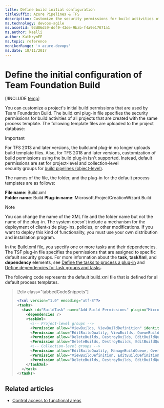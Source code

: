 ```yaml
---
title: Define build initial configuration
titleSuffix: Azure Pipelines & TFS
description: Customize the security permissions for build activities of all projects that are created with the same process template for Team Foundation Server  
ms.technology: devops-agile
ms.assetid: 93d86d59-dd49-43de-9bab-f4a9e17071a1
ms.author: kaelli
author: KathrynEE
ms.topic: reference
monikerRange: '< azure-devops' 
ms.date: 10/11/2017
---
```



# Define the initial configuration of Team Foundation Build

[!INCLUDE [temp](../../includes/customization-phase-0-and-1-plus-version-header.md)]

You can customize a project's initial build permissions that are used by Team Foundation Build. The build.xml plug-in file specifies the security permissions for build activities of all projects that are created with the same process template. The following template files are uploaded to the project database:  
  
> [!IMPORTANT]  
>  For TFS 2013 and later versions, the build.xml plug-in no longer uploads 
>  build template files. Also, for TFS 2018 and later versions, 
>  customization of build permissions using the build plug-in isn't supported. 
>  Instead, default permissions are set for project-level and collection-level  
>  security groups for [build pipelines (object-level)](../../organizations/security/permissions.md#build). 
   
  
The names of the file, the folder, and the plug-in for the default process templates are as follows:  
    
**File name**: Build.xml  
**Folder name**: Build 
**Plug-in name**: Microsoft.ProjectCreationWizard.Build 

  
> [!NOTE]  
> You can change the name of the XML file and the folder name but not the name of the plug-in. The system doesn't include a mechanism for the deployment of client-side plug-ins, policies, or other modifications. If you want to deploy this kind of functionality, you must use your own distribution and installation program.  
  
 In the Build.xml file, you specify one or more tasks and their dependencies. The TSF plug-in file specifies the permissions that are assigned to specific default security groups. For more information about the **task**, **taskXml**, and **dependency** elements, see [Define the tasks to process a plug-in](define-tasks-to-process-a-plug-in.md) and [Define dependencies for task groups and tasks](define-dependencies-plug-ins-groups-tasks.md).  
  
 The following code represents the default build.xml file that is defined for all default process templates.   
  

> [!div class="tabbedCodeSnippets"]
> ```XML 
> <?xml version="1.0" encoding="utf-8"?>  
> <tasks>  
>   <task id="BuildTask" name="Add Build Permissions" plugin="Microsoft.ProjectCreationWizard.Build" completionMessage="Build tasks completed.">  
>     <dependencies />  
>     <taskXml>  
>       <!-- Project-level groups -->  
>       <Permission allow="ViewBuilds, ViewBuildDefinition" identity="[$$PROJECTNAME$$]\Readers" />  
>       <Permission allow="EditBuildQuality, ViewBuilds, QueueBuilds, ViewBuildDefinition" identity="[$$PROJECTNAME$$]\Contributors" />  
>       <Permission allow="DeleteBuilds, DestroyBuilds, EditBuildQuality, ManageBuildQualities, RetainIndefinitely, ViewBuilds, ManageBuildQueue, QueueBuilds, StopBuilds, DeleteBuildDefinition, EditBuildDefinition, ViewBuildDefinition, AdministerBuildPermissions" identity="[$$PROJECTNAME$$]\Build Administrators" />  
>       <Permission allow="DeleteBuilds, DestroyBuilds, EditBuildQuality, ManageBuildQualities, RetainIndefinitely, ViewBuilds, ManageBuildQueue, QueueBuilds, StopBuilds, DeleteBuildDefinition, EditBuildDefinition, ViewBuildDefinition, AdministerBuildPermissions" identity="[$$PROJECTNAME$$]\$$PROJECTADMINGROUP$$" />   
>       <!-- Collection-level groups -->  
>       <Permission allow="EditBuildQuality, ManageBuildQueue, OverrideBuildCheckInValidation, QueueBuilds, UpdateBuildInformation, ViewBuildDefinition, ViewBuilds" identity="$$PROJECTCOLLECTIONBUILDSERVICESGROUP$$" />  
>       <Permission allow="ViewBuildDefinition, EditBuildDefinition, DeleteBuildDefinition, QueueBuilds, ManageBuildQueue, StopBuilds, ViewBuilds, EditBuildQuality, RetainIndefinitely, DeleteBuilds, ManageBuildQualities, DestroyBuilds, AdministerBuildPermissions" identity="$$PROJECTCOLLECTIONBUILDADMINSGROUP$$" />  
>       <Permission allow="DeleteBuilds, DestroyBuilds, EditBuildQuality, ManageBuildQualities, RetainIndefinitely, ViewBuilds, ManageBuildQueue, QueueBuilds, StopBuilds, DeleteBuildDefinition, EditBuildDefinition, ViewBuildDefinition, AdministerBuildPermissions, OverrideBuildCheckInValidation" identity="$$PROJECTCOLLECTIONADMINGROUP$$" />  
>     </taskXml>  
>   </task>  
> </tasks>  
> ```  
  
## Related articles  
- [Control access to functional areas](control-access-to-functional-areas.md)